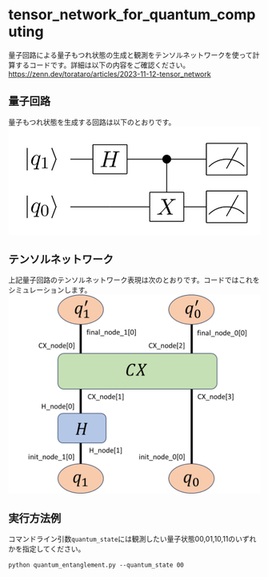 # tensor_network_for_quantum_computing
量子回路による量子もつれ状態の生成と観測をテンソルネットワークを使って計算するコードです。詳細は以下の内容をご確認ください。
https://zenn.dev/torataro/articles/2023-11-12-tensor_network

## 量子回路
量子もつれ状態を生成する回路は以下のとおりです。<br/>
![](./images/create_entanglement.png)<br/>

## テンソルネットワーク
上記量子回路のテンソルネットワーク表現は次のとおりです。コードではこれをシミュレーションします。<br/>
![](./images/quantum_entanglement_network.png)<br/>

## 実行方法例
コマンドライン引数`quantum_state`には観測したい量子状態00,01,10,11のいずれかを指定してください。
```
python quantum_entanglement.py --quantum_state 00
```